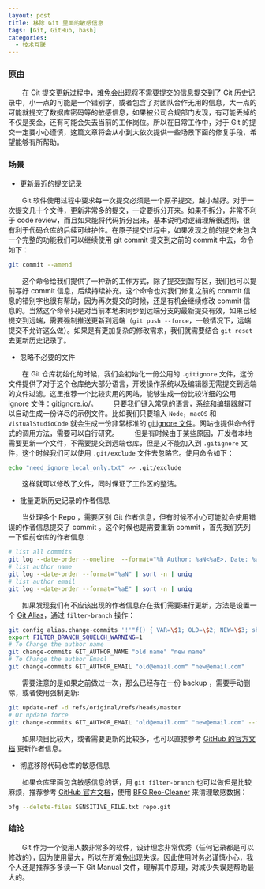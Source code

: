 ```yaml
---
layout: post
title: 移除 Git 里面的敏感信息
tags: [Git, GitHub, bash]
categories:
  - 技术互联
---
```


### 原由

　　在 Git 提交更新过程中，难免会出现将不需要提交的信息提交到了 Git 历史记录中，小一点的可能是一个错别字，或者包含了对团队合作无用的信息，大一点的可能就提交了数据库密码等的敏感信息，如果被公司合规部门发现，有可能丢掉的不仅是奖金，还有可能会失去当前的工作岗位。所以在日常工作中，对于 Git 的提交一定要小心谨慎，这篇文章将会从小到大依次提供一些场景下面的修复手段，希望能够有所帮助。

### 场景

- 更新最近的提交记录

　　Git 软件使用过程中要求每一次提交必须是一个原子提交，越小越好。对于一次提交几十个文件，更新非常多的提交，一定要拆分开来。如果不拆分，非常不利于 code review，而且如果能将代码拆分出来，基本说明对逻辑理解很透彻，很有利于代码仓库的后续可维护性。在原子提交过程中，如果发现之前的提交未包含一个完整的功能我们可以继续使用 git commit 提交到之前的 commit 中去，命令如下：

```bash
git commit --amend
```

　　这个命令给我们提供了一种新的工作方式，除了提交到暂存区，我们也可以提前写好 commit 信息，后续持续补充。这个命令也对我们修复之前的 commit 信息的错别字也很有帮助，因为再次提交的时候，还是有机会继续修改 commit 信息的。当然这个命令只是对当前本地未同步到远端分支的最新提交有效，如果已经提交到远端，需要强制推送更新到远端（`git push --force`，一般情况下，远端提交不允许这么做）。如果是有更加复杂的修改需求，我们就需要结合 `git reset` 去更新历史记录了。

- 忽略不必要的文件

　　在 Git 仓库初始化的时候，我们会初始化一份公用的 `.gitignore` 文件，这份文件提供了对于这个仓库绝大部分语言，开发操作系统以及编辑器无需提交到远端的文件过滤。这里推荐一个比较实用的网站，能够生成一份比较详细的公用 ignore 文件：[gitignore.io/](http://gitignore.io/)。
　　只要我们键入常见的语言，系统和编辑器就可以自动生成一份详尽的示例文件。比如我们只要输入 `Node`，`macOS` 和 `VistualStudioCode` 就会生成一份非常标准的 [gitignore 文件](http://gitignore.io/api/node,macos,visualstudiocode)。网站也提供命令行式的调用方法，需要可以自行研究。
　　但是有时候由于某些原因，开发者本地需要更新一个文件，不需要提交到远端仓库，但是又不能加入到 `.gitignore` 文件，这个时候我们可以使用 `.git/exclude`
文件去忽略它。使用命令如下：

```bash
echo "need_ignore_local_only.txt" >> .git/exclude
```

　　这样就可以修改了文件，同时保证了工作区的整洁。

- 批量更新历史记录的作者信息

　　当处理多个 Repo ，需要区别 Git 作者信息，但有时候不小心可能就会使用错误的作者信息提交了 commit 。这个时候也是需要重新 commit ，首先我们先列一下但前仓库的作者信息：

```bash
# list all commits
git log --date-order --oneline  --format="%h Author: %aN<%aE>, Date: %aI"
# list author name
git log --date-order --format="%aN" | sort -n | uniq
# list author email
git log --date-order --format="%aE" | sort -n | uniq
```

　　如果发现我们有不应该出现的作者信息存在我们需要进行更新，方法是设置一个 [Git Alias](https://stackoverflow.com/questions/2919878/git-rewrite-previous-commit-usernames-and-emails)，通过 `filter-branch` 操作：

```bash
git config alias.change-commits '!'"f() { VAR=\$1; OLD=\$2; NEW=\$3; shift 3; git filter-branch --env-filter \"if [[ \\\"\$\`echo \$VAR\`\\\" = '\$OLD' ]]; then export \$VAR='\$NEW'; fi\" \$@; }; f "
export FILTER_BRANCH_SQUELCH_WARNING=1
# To Change the author name
git change-commits GIT_AUTHOR_NAME "old name" "new name"
# To Change the author Emaol
git change-commits GIT_AUTHOR_EMAIL "old@email.com" "new@email.com"
```

　　需要注意的是如果之前做过一次，那么已经存在一份 backup ，需要手动删除，或者使用强制更新:

```bash
git update-ref -d refs/original/refs/heads/master
# Or update force
git change-commits GIT_AUTHOR_EMAIL "old@email.com" "new@email.com" --force
```

　　如果项目比较大，或者需要更新的比较多，也可以直接参考 [GitHub 的官方文档](https://help.github.com/en/github/using-git/changing-author-info) 更新作者信息。

- 彻底移除代码仓库的敏感信息

　　如果仓库里面包含敏感信息的话，用 `git filter-branch` 也可以做但是比较麻烦，推荐参考 [GitHub 官方文档](https://help.github.com/en/github/authenticating-to-github/removing-sensitive-data-from-a-repository)，使用 [BFG Reo-Cleaner](https://rtyley.github.io/bfg-repo-cleaner/) 来清理敏感数据：

```bash
bfg --delete-files SENSITIVE_FILE.txt repo.git
```

### 结论

　　Git 作为一个使用人数非常多的软件，设计理念非常优秀（任何记录都是可以修改的），因为使用量大，所以在所难免出现失误。因此使用时务必谨慎小心，我个人还是推荐多多读一下
Git Manual 文件，理解其中原理，对减少失误是帮助最大的。
